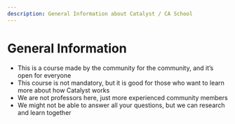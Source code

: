 ```yaml
---
description: General Information about Catalyst / CA School
---
```


# General Information



* This is a course made by the community for the community, and it’s open for everyone
* This course is not mandatory, but it is good for those who want to learn more about how Catalyst works
* We are not professors here, just more experienced community members
* We might not be able to answer all your questions, but we can research and learn together

